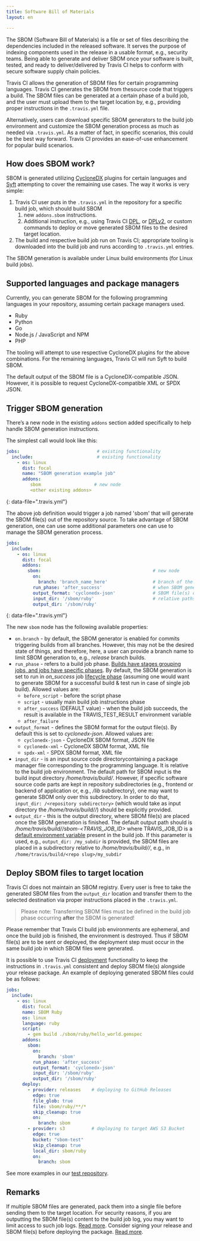 ```yaml
---
title: Software Bill of Materials
layout: en

---
```


The SBOM (Software Bill of Materials) is a file or set of files describing the dependencies included in the released software. It serves the purpose of indexing components used in the release in a usable format, e.g., security teams. Being able to generate and deliver SBOM once your software is built, tested, and ready to deliver/delivered by Travis CI helps to conform with secure software supply chain policies.

Travis CI allows the generation of SBOM files for certain programming languages. Travis CI generates the SBOM from thesource code that triggers a build. The SBOM files can be generated at a certain phase of a build job, and the user must upload them to the target location by, e.g., providing proper instructions in the `.travis.yml` file.

Alternatively, users can download specific SBOM generators to the build job environment and customize the SBOM generation process as much as needed via `.travis.yml`. As a matter of fact, in specific scenarios, this could be the best way forward. Travis CI provides an ease-of-use enhancement for popular build scenarios.

## How does SBOM work?

SBOM is generated utilizing [CycloneDX](https://cyclonedx.org/tool-center/) plugins for certain languages and [Syft](https://github.com/anchore/syft/) attempting to cover the remaining use cases.
The way it works is very simple:

1. Travis CI user puts in the `.travis.yml` in the repository for a specific build job, which should build SBOM
    1. new `addons.sbom` instructions.
    2. Additional instruction, e.g., using Travis CI [DPL](/user/deployment/), or [DPLv2](/user/deployment-v2/), or custom commands to deploy or move generated SBOM files to the desired target location.
2. The build and respective build job run on Travis CI; appropriate tooling is downloaded into the build job and runs according to `.travis.yml` entries.

The SBOM generation is available under Linux build environments (for Linux build jobs).


## Supported languages and package managers

Currently, you can generate SBOM for the following programming languages in your repository, assuming certain package managers used.

 * Ruby
 * Python
 * Go
 * Node.js / JavaScript and NPM
 * PHP

The tooling will attempt to use respective CycloneDX plugins for the above combinations.
For the remaining languages, Travis CI will run Syft to build SBOM.

The default output of the SBOM file is a CycloneDX-compatible JSON. However, it is possible to request CycloneDX-compatible XML or SPDX JSON.


## Trigger SBOM generation

There’s a new node in the existing `addons` section added specifically to help handle SBOM generation instructions.

The simplest call would look like this:

```yaml
jobs:                             # existing functionality
  include:                        # existing functionality
    - os: linux
      dist: focal
      name: "SBOM generation example job"
      addons:
         sbom                    # new node
         <other existing addons>
```
{: data-file=".travis.yml"}

The above job definition would trigger a job named 'sbom' that will generate the SBOM file(s) out of the repository source. To take advantage of SBOM generation, one can use some additional parameters one can use to manage the SBOM generation process.

```yaml
jobs:
  include:
    - os: linux
      dist: focal
      addons:
        sbom:                                          # new node
          on:
            branch: 'branch_name_here'                 # branch of the repository
          run_phase: 'after_success'                   # when SBOM generation should be executed; see below
          output_format: 'cyclonedx-json'              # SBOM file(s) output format
          input_dir: '/sbom/ruby'                      # relative paths within build job environments, see below
          output_dir: '/sbom/ruby'
```
{: data-file=".travis.yml"}

The new `sbom` node has the following available properties:

* `on.branch` - by default, the SBOM generator is enabled for commits triggering builds from all branches. However, this may not be the desired state of things, and therefore, here, a user can provide a branch name to limit SBOM generation to, e.g., *release* branch builds.
* `run_phase` - refers to a build job phase. [Builds have stages grouping jobs, and jobs have specific phases](/user/for-beginners/#builds-stages-jobs-and-phases). By default, the SBOM generation is set to run in *on_success* job [lifecycle phase](/user/job-lifecycle/#the-job-lifecycle) (assuming one would want to generate SBOM for a successful build & test run in case of single job build). Allowed values are:
    * `before_script` - before the script phase
    * `script` - usually main build job instructions phase
    * `after_success` (DEFAULT value) - when the build job succeeds, the result is available in the TRAVIS_TEST_RESULT environment variable
    * `after_failure`
*  `output_format` - defines the SBOM format for the output file(s). By default this is set to *cyclonedx-json*. Allowed values are:
    * `cyclonedx-json` - CycloneDX SBOM format, JSON file
    * `cyclonedx-xml` - CycloneDX SBOM format, XML file
    * `spdx-xml` - SPDX SBOM format, XML file
*  `input_dir` - is an input source code directorycontaining a package manager file corresponding to the programming language. It is relative to the build job environment. The default path for SBOM input is the build input directory */home/travis/build/<repository slug>*. However, if specific software source code parts are kept in repository subdirectories (e.g., frontend or backend of application or, e.g., */lib* subdirectory), one may want to generate SBOM only over this subdirectory. In order to do that, `input_dir: /<repository subdirectory>` (which would take as input directory the */home/travis/build/<repository slug>/<repository subdirectory>*) should be explicitly provided.
*  `output_dir` - this is the output directory, where SBOM file(s) are placed once the SBOM generation is finished. The default output path should is */home/travis/build/<repo slug>/sbom-<TRAVIS_JOB_ID>* where TRAVIS_JOB_ID is a [default environment variable](/user/environment-variables/#default-environment-variables) present in the build job. If this parameter is used, e.g., `output_dir: /my_subdir` is provided, the SBOM files are placed in a subdirectory  relative to */home/travis/build/<repo slug>/*, e.g., in `/home/travis/build/<repo slug>/my_subdir`

## Deploy SBOM files to target location

Travis CI does not maintain an SBOM registry. Every user is free to take the generated SBOM files from the `output_dir` location and transfer them to the selected destination via proper instructions placed in the `.travis.yml`.

> Please note: Transferring SBOM files must be defined in the build job phase occurring **after** the SBOM is generated!

Please remember that Travis CI build job environments are ephemeral, and once the build job is finished, the environment is destroyed. Thus if SBOM file(s) are to be sent or deployed, the deployment step must occur in the same build job in which SBOM files were generated.

It is possible to use Travis CI [deployment](/user/deployment/) functionality to keep the instructions in `.travis.yml` consistent and deploy SBOM file(s) alongside your release package. An example of deploying generated SBOM files could be as follows:

```yaml
jobs:
  include:
    - os: linux
      dist: focal
      name: SBOM Ruby
      os: linux
      language: ruby
      script:
        - gem build ./sbom/ruby/hello_world.gemspec
      addons:
        sbom:
          on:
            branch: 'sbom'
          run_phase: 'after_success'
          output_format: 'cyclonedx-json'
          input_dir: '/sbom/ruby'
          output_dir: '/sbom/ruby'
      deploy:
        - provider: releases    # deploying to GitHub Releases
          edge: true
          file_glob: true
          file: sbom/ruby/**/*
          skip_cleanup: true
          on:
            branch: sbom
        - provider: s3          # deploying to target AWS S3 Bucket
          edge: true
          bucket: "sbom-test"
          skip_cleanup: true
          local_dir: sbom/ruby
          on:
            branch: sbom
```

See more examples in our [test repository](https://github.com/travis-ci/travis-tests/blob/sbom/.travis.yml#L44-L158).


## Remarks

If multiple SBOM files are generated, pack them into a single file before sending them to the target location.
For security reasons, if you are outputting the SBOM file(s) content to the build job log, you may want to limit access to such job logs. [Read more](/user/disable-job-logs/#limiting-access-to-build-job-logs).
Consider signing your release and SBOM file(s) before deploying the package. [Read more](/user/securely-signing-software).
